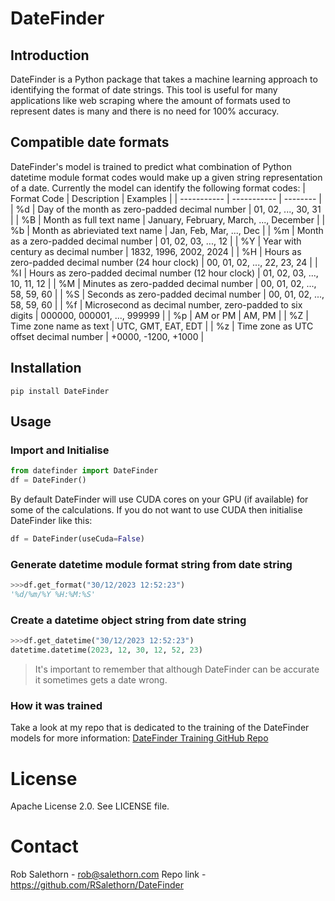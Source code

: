 # DateFinder

## Introduction
DateFinder is a Python package that takes a machine learning approach to identifying the format of date strings. This tool is useful for many applications like web scraping where the amount of formats used to represent dates is many and there is no need for 100% accuracy.

## Compatible date formats
DateFinder's model is trained to predict what combination of Python datetime module format codes would make up a given string representation of a date. Currently the model can identify the following format codes:
| Format Code | Description | Examples |
| ----------- | ----------- | -------- |
| %d | Day of the month as zero-padded decimal number | 01, 02, ..., 30, 31 |
| %B | Month as full text name | January, February, March, ..., December |
| %b | Month as abrieviated text name | Jan, Feb, Mar, ..., Dec |
| %m | Month as a zero-padded decimal number | 01, 02, 03, ..., 12 |
| %Y | Year with century as decimal number | 1832, 1996, 2002, 2024 |
| %H | Hours as zero-padded decimal number (24 hour clock) | 00, 01, 02, ..., 22, 23, 24 |
| %I | Hours as zero-padded decimal number (12 hour clock) | 01, 02, 03, ..., 10, 11, 12 |
| %M | Minutes as zero-padded decimal number | 00, 01, 02, ..., 58, 59, 60 |
| %S | Seconds as zero-padded decimal number | 00, 01, 02, ..., 58, 59, 60 |
| %f | Microsecond as decimal number, zero-padded to six digits | 000000, 000001, ..., 999999 |
| %p | AM or PM | AM, PM |
| %Z | Time zone name as text | UTC, GMT, EAT, EDT |
| %z | Time zone as UTC offset decimal number | +0000, -1200, +1000 |

## Installation
```
pip install DateFinder
```

## Usage

### Import and Initialise
```python
from datefinder import DateFinder
df = DateFinder()
```
By default DateFinder will use CUDA cores on your GPU (if available) for some of the calculations. If you do not want to use CUDA then initialise DateFinder like this:
```python
df = DateFinder(useCuda=False)
```

### Generate datetime module format string from date string
```python
>>>df.get_format("30/12/2023 12:52:23")
'%d/%m/%Y %H:%M:%S'
```

### Create a datetime object string from date string
```python
>>>df.get_datetime("30/12/2023 12:52:23")
datetime.datetime(2023, 12, 30, 12, 52, 23)
```

> It's important to remember that although DateFinder can be accurate it sometimes gets a date wrong.

### How it was trained
Take a look at my repo that is dedicated to the training of the DateFinder models for more information: [DateFinder Training GitHub Repo](https://github.com/RSalethorn/DateFinder-ModelDevelopment)

# License
Apache License 2.0. See LICENSE file.

# Contact
Rob Salethorn - rob@salethorn.com
Repo link - https://github.com/RSalethorn/DateFinder

